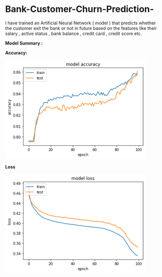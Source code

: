 # Bank-Customer-Churn-Prediction-
I have trained an Artificial Neural Network ( model ) that predicts whether
the customer exit the bank or not in future based on the features
like their salary , active status , bank balance , credit card , credit score etc.

<b>Model Summary :</b>

<p><b>Accuracy:</p></b> 


<img src="https://github.com/Ganesh9100/Bank-Customer-Churn-Prediction-/blob/main/download1.png" width="450" title="hover text">

<p><b>Loss</p></b>

<img src="https://github.com/Ganesh9100/Bank-Customer-Churn-Prediction-/blob/main/download2.png" width="450" title="hover text">



